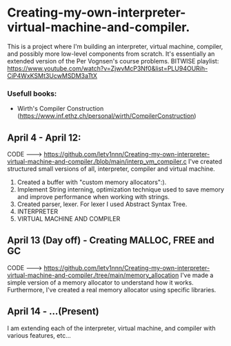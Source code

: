 # Creating-my-own-interpreter-virtual-machine-and-compiler.

This is a project where I'm building an interpreter, virtual machine, compiler, and possibly more low-level components from scratch. It's essentially an extended version of the Per Vognsen's course problems.
BITWISE playlist: https://www.youtube.com/watch?v=ZjwvMcP3Nf0&list=PLU94OURih-CiP4WxKSMt3UcwMSDM3aTtX
### Usefull books:
- Wirth's Compiler Construction (https://www.inf.ethz.ch/personal/wirth/CompilerConstruction)

## April 4 - April 12:
CODE ---> https://github.com/letv1nnn/Creating-my-own-interpreter-virtual-machine-and-compiler./blob/main/interp_vm_compiler.c
I've created structured small versions of all, interpreter, compiler and virtual machine.
1. Created a buffer with "custom memory allocators":).
2. Implement String interning, optimization technique used to save memory and improve performance when working with strings.
3. Created parser, lexer. For lexer I used Abstract Syntax Tree.
4. INTERPRETER
5. VIRTUAL MACHINE AND COMPILER

## April 13 (Day off) - Creating MALLOC, FREE and GC
CODE ---> https://github.com/letv1nnn/Creating-my-own-interpreter-virtual-machine-and-compiler./tree/main/memory_allocation
I've made a simple version of a memory allocator to understand how it works. 
Furthermore, I've created a real memory allocator using specific libraries.

## April 14 - ...(Present)
I am extending each of the interpreter, virtual machine, and compiler with various features, etc...
